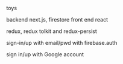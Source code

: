 toys

backend next.js, firestore
front end react

redux, redux tolkit and redux-persist

sign-in/up with email/pwd with firebase.auth

sign in/up with Google account
